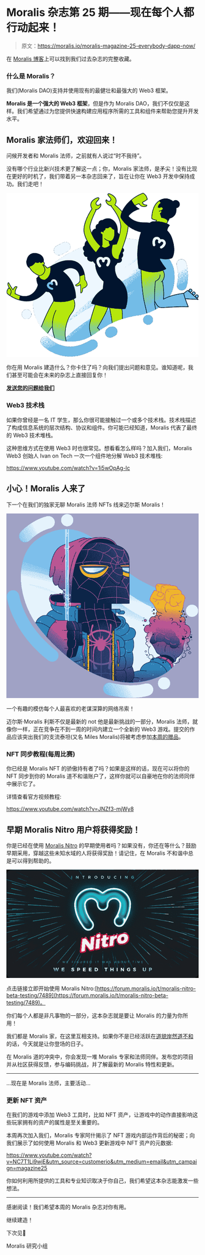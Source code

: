 # Moralis 杂志第 25 期——现在每个人都行动起来！

> 原文：<https://moralis.io/moralis-magazine-25-everybody-dapp-now/>

在 [Moralis 博客](https://moralis.io/?s=magazine&asp_active=1&p_asid=1&p_asp_data=1&current_page_id=3594&qtranslate_lang=0&filters_changed=0&filters_initial=1&asp_gen%5B%5D=title&asp_gen%5B%5D=content&asp_gen%5B%5D=excerpt&customset%5B%5D=post)上可以找到我们过去杂志的完整收藏。

### 什么是 Moralis？

我们(Moralis DAO)支持并使用现有的最健壮和最强大的 Web3 框架。

**Moralis 是一个强大的 Web3 框架**，但是作为 Moralis DAO，我们不仅仅是这样。我们希望通过为您提供快速构建应用程序所需的工具和组件来帮助您提升开发水平。

## **Moralis 家法师们，欢迎回来！**

问候开发者和 Moralis 法师，之前就有人说过“时不我待”。

没有哪个行业比新兴技术更了解这一点；你，Moralis 家法师，是矛尖！没有比现在更好的时机了，我们带着另一本杂志回来了，旨在让你在 Web3 开发中保持成功。我们走吧！

![](img/27e76883165c1a6a721b2c4d5ef1eb80.png)

你在用 Moralis 建造什么？你卡住了吗？向我们提出问题和意见。谁知道呢，我们甚至可能会在未来的杂志上直接回复你！

[**发送您的问题给我们**](https://ivanontech.typeform.com/to/R9K5lnGe)

### **Web3 技术栈**

如果你曾经是一名 IT 学生，那么你很可能接触过一个或多个技术栈。技术栈描述了构成信息系统的层次结构、协议和组件。你可能已经知道，Moralis 代表了最终的 Web3 技术堆栈。

这种思维方式在使用 Web3 时也很常见。想看看怎么样吗？加入我们，Moralis Web3 创始人 Ivan on Tech 一次一个组件地分解 Web3 技术堆栈:

https://www.youtube.com/watch?v=1i5wOpAg-lc

## 小心！Moralis 人来了

下一个在我们的独家无聊 Moralis 法师 NFTs 线来迈尔斯 Moralis！

![](img/67502055f012066622d4c055bd975dcb.png)

一个有趣的模仿每个人最喜欢的老谋深算的网络吊索！

迈尔斯·Moralis 利斯不仅是最新的 not 他是最新挑战的一部分，Moralis 法师，就像你一样，正在竞争在不到一周的时间内建立一个全新的 Web3 游戏。提交的作品应该突出我们的支流泰坦(又名 Miles Moralis)将被考虑参加[本周的赠品](https://opensea.io/assets/matic/0x2953399124f0cbb46d2cbacd8a89cf0599974963/113461209507512867518933452141320285231135646094834536306130710971828649590785)。

### **NFT 同步教程(每周比赛)**

你已经是 Moralis NFT 的骄傲持有者了吗？如果是这样的话，现在可以将你的 NFT 同步到你的 Moralis 道不和谐账户了，这样你就可以自豪地在你的法师同伴中展示它了。

详情查看官方视频教程:

https://www.youtube.com/watch?v=JNZf3-mjWy8

## **早期 Moralis Nitro 用户将获得奖励！**

你是已经在使用 [Moralis Nitro](https://moralis.io/moralis-releases-moralis-nitro/) 的早期使用者吗？如果没有，你还在等什么？鼓励早期采用，穿越这些未知水域的人将获得奖励！请记住，在 Moralis 不和谐中总是可以得到帮助的。

![](img/a7391ab25e270aae993ea70e3afdbd86.png)

点击链接立即开始使用 Moralis Nitro:[https://forum.moralis.io/t/moralis-nitro-beta-testing/7489](https://forum.moralis.io/t/moralis-nitro-beta-testing/7489)。

你们每个人都是非凡事物的一部分，这本杂志就是要让 Moralis 的力量为你所用！

我们都是 Moralis 家，在这里互相支持。如果你不是已经活跃在[道貌岸然道不和](https://discord.com/invite/P9N9HF97hH)的话，今天就是让你登场的日子。

在 Moralis 道的冲突中，你会发现一堆 Moralis 专家和法师同伴。发布您的项目并从社区获得反馈，参与编码挑战，并了解最新的 Moralis 特性和更新。

* * *

…现在是 Moralis 法师，主要活动…

### **更新 NFT 资产**

在我们的游戏中添加 Web3 工具时，比如 NFT 资产，让游戏中的动作直接影响这些玩家拥有的资产的属性是至关重要的。

本周再次加入我们，Moralis 专家阿什揭示了 NFT 游戏内部运作背后的秘密；向我们展示了如何使用 Moralis 和 Web3 更新游戏中 NFT 资产的元数据:

https://www.youtube.com/watch?v=NC7T1Li9wjE&utm_source=customerio&utm_medium=email&utm_campaign=magazine25

你如何利用所提供的工具和专业知识取决于你自己，我们希望这本杂志能激发一些想法。

* * *

感谢阅读！我们希望本周的 Moralis 杂志对你有用。

继续建造！

下次见💚

Moralis 研究小组